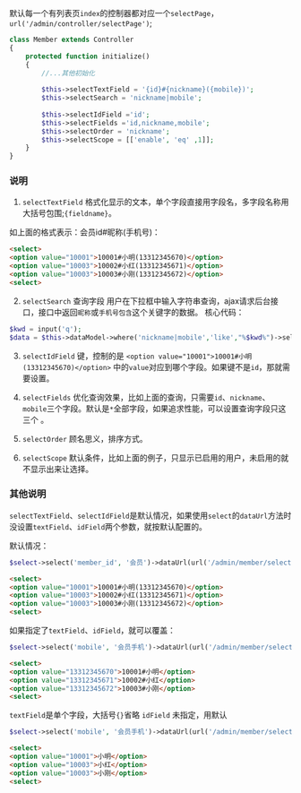 默认每一个有列表页`index`的控制器都对应一个`selectPage`，`url('/admin/controller/selectPage')`;

```php
class Member extends Controller
{
    protected function initialize()
    {
        //...其他初始化
        
        $this->selectTextField = '{id}#{nickname}({mobile})';
        $this->selectSearch = 'nickname|mobile';
        
        $this->selectIdField ='id';
        $this->selectFields ='id,nickname,mobile';
        $this->selectOrder = 'nickname';
        $this->selectScope = [['enable', 'eq' ,1]];
    }
}
```
### 说明

1. `selectTextField` 格式化显示的文本，单个字段直接用字段名，多字段名称用大括号包围;`{fieldname}`。

如上面的格式表示：会员id#昵称(手机号)：

```html
<select>
<option value="10001">10001#小明(13312345670)</option>
<option value="10003">10002#小红(13312345671)</option>
<option value="10003">10003#小刚(13312345672)</option>
<select>
```
2. `selectSearch` 查询字段
用户在下拉框中输入字符串查询，ajax请求后台接口，接口中返回`昵称`或`手机号包含`这个关键字的数据。
核心代码：
```php
$kwd = input('q');
$data = $this->dataModel->where('nickname|mobile','like',"%$kwd%")->select();
```

3. `selectIdField` 键，控制的是 `<option value="10001">10001#小明(13312345670)</option>` 中的`value`对应到哪个字段。如果键不是`id`，那就需要设置。

4. `selectFields` 优化查询效果，比如上面的查询，只需要`id`、`nickname`、`mobile`三个字段。默认是`*`全部字段，如果追求性能，可以设置查询字段只这三个 。

5. `selectOrder` 顾名思义，排序方式。

6. `selectScope` 默认条件，比如上面的例子，只显示已启用的用户，未启用的就不显示出来让选择。



### 其他说明

`selectTextField`、`selectIdField`是默认情况，如果使用`select`的`dataUrl`方法时没设置`textField`、`idField`两个参数，就按默认配置的。

默认情况：

```php
$select->select('member_id', '会员')->dataUrl(url('/admin/member/selectPage'));
```

```html
<select>
<option value="10001">10001#小明(13312345670)</option>
<option value="10003">10002#小红(13312345671)</option>
<option value="10003">10003#小刚(13312345672)</option>
<select>
```

如果指定了`textField`、`idField`，就可以覆盖：

```php
$select->select('mobile', '会员手机')->dataUrl(url('/admin/member/selectPage'),'{id}#{nickname}','mobile');
```
```html
<select>
<option value="13312345670">10001#小明</option>
<option value="13312345671">10002#小红</option>
<option value="13312345672">10003#小刚</option>
<select>
```

`textField`是单个字段，大括号`{}`省略
`idField` 未指定，用默认

```php
$select->select('mobile', '会员手机')->dataUrl(url('/admin/member/selectPage'),'nickname'); 
```
```html
<select>
<option value="10001">小明</option>
<option value="10003">小红</option>
<option value="10003">小刚</option>
<select>
```